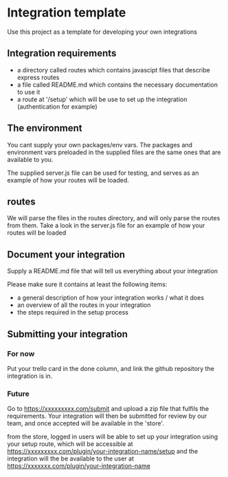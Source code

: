 # Integration template

Use this project as a template for developing your own integrations

## Integration requirements
- a directory called routes which contains javascipt files that describe express routes
- a file called README.md which contains the necessary documentation to use it
- a route at '/setup' which will be use to set up the integration (authentication for example)

## The environment
You cant supply your own packages/env vars. 
The packages and environment vars preloaded in the supplied files are the same ones that are available to you.

The supplied server.js file can be used for testing, and serves as an example of how your routes will be loaded.

## routes
We will parse the files in the routes directory, and will only parse the routes from them.
Take a look in the server.js file for an example of how your routes will be loaded

## Document your integration
Supply a README.md file that will tell us everything about your integration

Please make sure it contains at least the following items:
- a general description of how your integration works / what it does
- an overview of all the routes in your integration
- the steps required in the setup process

## Submitting your integration

### For now
Put your trello card in the done column, and link the github repository the integration is in.

### Future
Go to https://xxxxxxxxx.com/submit and upload a zip file that fulfils the requirements.
Your integration will then be submitted for review by our team, 
and once accepted will be available in the 'store'.

from the store, logged in users will be able to set up your integration using your setup route, 
which will be accessible at https://xxxxxxxxx.com/plugin/your-integration-name/setup
and the integration will the be available to the user at https://xxxxxxx.com/plugin/your-integration-name